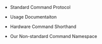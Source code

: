 * Standard Command Protocol

* Usage Documentaiton
 
* Hardware Command Shorthand

* Our Non-standard Command Namespace
